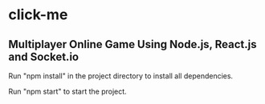 # click-me

## Multiplayer Online Game Using Node.js, React.js and Socket.io 

Run "npm install" in the project directory to install all dependencies.

Run "npm start" to start the project.
